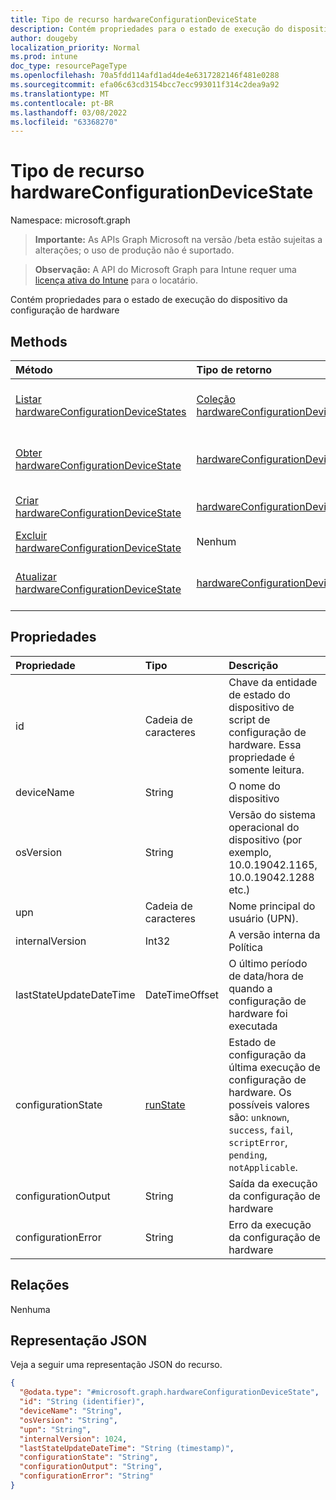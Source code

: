 ```yaml
---
title: Tipo de recurso hardwareConfigurationDeviceState
description: Contém propriedades para o estado de execução do dispositivo da configuração de hardware
author: dougeby
localization_priority: Normal
ms.prod: intune
doc_type: resourcePageType
ms.openlocfilehash: 70a5fdd114afd1ad4de4e6317282146f481e0288
ms.sourcegitcommit: efa06c63cd3154bcc7ecc993011f314c2dea9a92
ms.translationtype: MT
ms.contentlocale: pt-BR
ms.lasthandoff: 03/08/2022
ms.locfileid: "63368270"
---
```

# <a name="hardwareconfigurationdevicestate-resource-type"></a>Tipo de recurso hardwareConfigurationDeviceState

Namespace: microsoft.graph

> **Importante:** As APIs Graph Microsoft na versão /beta estão sujeitas a alterações; o uso de produção não é suportado.

> **Observação:** A API do Microsoft Graph para Intune requer uma [licença ativa do Intune](https://go.microsoft.com/fwlink/?linkid=839381) para o locatário.

Contém propriedades para o estado de execução do dispositivo da configuração de hardware

## <a name="methods"></a>Methods
|Método|Tipo de retorno|Descrição|
|:---|:---|:---|
|[Listar hardwareConfigurationDeviceStates](../api/intune-deviceconfig-hardwareconfigurationdevicestate-list.md)|[Coleção hardwareConfigurationDeviceState](../resources/intune-deviceconfig-hardwareconfigurationdevicestate.md)|Listar propriedades e relações dos [objetos hardwareConfigurationDeviceState](../resources/intune-deviceconfig-hardwareconfigurationdevicestate.md) .|
|[Obter hardwareConfigurationDeviceState](../api/intune-deviceconfig-hardwareconfigurationdevicestate-get.md)|[hardwareConfigurationDeviceState](../resources/intune-deviceconfig-hardwareconfigurationdevicestate.md)|Ler propriedades e relações do [objeto hardwareConfigurationDeviceState](../resources/intune-deviceconfig-hardwareconfigurationdevicestate.md) .|
|[Criar hardwareConfigurationDeviceState](../api/intune-deviceconfig-hardwareconfigurationdevicestate-create.md)|[hardwareConfigurationDeviceState](../resources/intune-deviceconfig-hardwareconfigurationdevicestate.md)|Crie um novo [objeto hardwareConfigurationDeviceState](../resources/intune-deviceconfig-hardwareconfigurationdevicestate.md) .|
|[Excluir hardwareConfigurationDeviceState](../api/intune-deviceconfig-hardwareconfigurationdevicestate-delete.md)|Nenhum|Exclui [um hardwareConfigurationDeviceState](../resources/intune-deviceconfig-hardwareconfigurationdevicestate.md).|
|[Atualizar hardwareConfigurationDeviceState](../api/intune-deviceconfig-hardwareconfigurationdevicestate-update.md)|[hardwareConfigurationDeviceState](../resources/intune-deviceconfig-hardwareconfigurationdevicestate.md)|Atualize as propriedades de [um objeto hardwareConfigurationDeviceState](../resources/intune-deviceconfig-hardwareconfigurationdevicestate.md) .|

## <a name="properties"></a>Propriedades
|Propriedade|Tipo|Descrição|
|:---|:---|:---|
|id|Cadeia de caracteres|Chave da entidade de estado do dispositivo de script de configuração de hardware. Essa propriedade é somente leitura.|
|deviceName|String|O nome do dispositivo|
|osVersion|String|Versão do sistema operacional do dispositivo (por exemplo, 10.0.19042.1165, 10.0.19042.1288 etc.)|
|upn|Cadeia de caracteres|Nome principal do usuário (UPN).|
|internalVersion|Int32|A versão interna da Política|
|lastStateUpdateDateTime|DateTimeOffset|O último período de data/hora de quando a configuração de hardware foi executada|
|configurationState|[runState](../resources/intune-deviceconfig-runstate.md)|Estado de configuração da última execução de configuração de hardware. Os possíveis valores são: `unknown`, `success`, `fail`, `scriptError`, `pending`, `notApplicable`.|
|configurationOutput|String|Saída da execução da configuração de hardware|
|configurationError|String|Erro da execução da configuração de hardware|

## <a name="relationships"></a>Relações
Nenhuma

## <a name="json-representation"></a>Representação JSON
Veja a seguir uma representação JSON do recurso.
<!-- {
  "blockType": "resource",
  "keyProperty": "id",
  "@odata.type": "microsoft.graph.hardwareConfigurationDeviceState"
}
-->
``` json
{
  "@odata.type": "#microsoft.graph.hardwareConfigurationDeviceState",
  "id": "String (identifier)",
  "deviceName": "String",
  "osVersion": "String",
  "upn": "String",
  "internalVersion": 1024,
  "lastStateUpdateDateTime": "String (timestamp)",
  "configurationState": "String",
  "configurationOutput": "String",
  "configurationError": "String"
}
```




